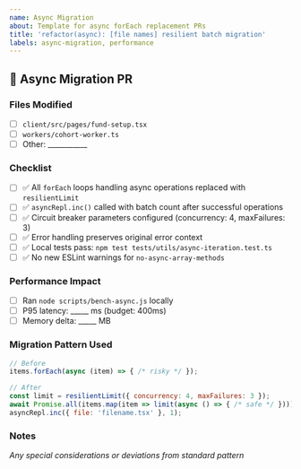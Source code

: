 ```yaml
---
name: Async Migration
about: Template for async forEach replacement PRs
title: 'refactor(async): [file names] resilient batch migration'
labels: async-migration, performance
---
```


## 🔄 Async Migration PR

### Files Modified
- [ ] `client/src/pages/fund-setup.tsx`
- [ ] `workers/cohort-worker.ts`
- [ ] Other: ___________

### Checklist
- [ ] ✅ All `forEach` loops handling async operations replaced with `resilientLimit`
- [ ] ✅ `asyncRepl.inc()` called with batch count after successful operations
- [ ] ✅ Circuit breaker parameters configured (concurrency: 4, maxFailures: 3)
- [ ] ✅ Error handling preserves original error context
- [ ] ✅ Local tests pass: `npm test tests/utils/async-iteration.test.ts`
- [ ] ✅ No new ESLint warnings for `no-async-array-methods`

### Performance Impact
- [ ] Ran `node scripts/bench-async.js` locally
- [ ] P95 latency: _____ ms (budget: 400ms)
- [ ] Memory delta: _____ MB

### Migration Pattern Used
```javascript
// Before
items.forEach(async (item) => { /* risky */ });

// After
const limit = resilientLimit({ concurrency: 4, maxFailures: 3 });
await Promise.all(items.map(item => limit(async () => { /* safe */ })));
asyncRepl.inc({ file: 'filename.tsx' }, 1);
```

### Notes
_Any special considerations or deviations from standard pattern_
